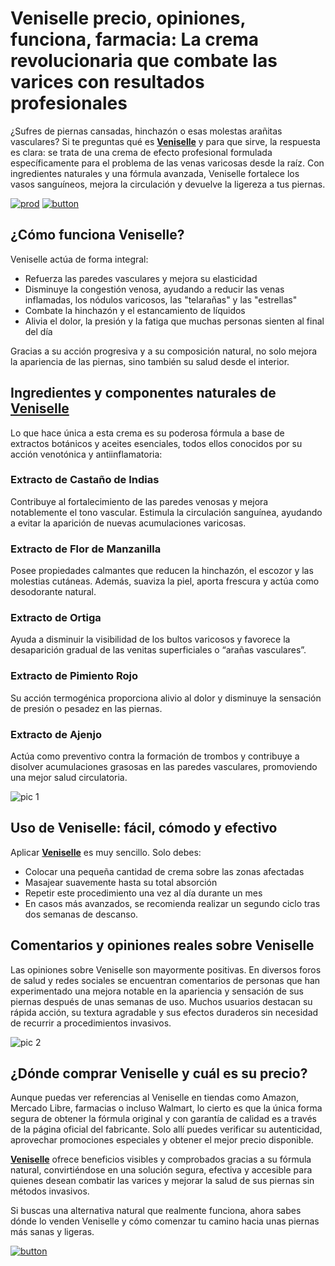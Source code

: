 # Veniselle precio, opiniones, funciona, farmacia: La crema revolucionaria que combate las varices con resultados profesionales
<!-- wp:paragraph -->
<p>¿Sufres de piernas cansadas, hinchazón o esas molestas arañitas vasculares? Si te preguntas qué es <strong><a href="https://sul.su/5K93">Veniselle</a></strong> y para que sirve, la respuesta es clara: se trata de una crema de efecto profesional formulada específicamente para el problema de las venas varicosas desde la raíz. Con ingredientes naturales y una fórmula avanzada, Veniselle fortalece los vasos sanguíneos, mejora la circulación y devuelve la ligereza a tus piernas.</p>
<!-- /wp:paragraph -->

[![prod](https://github.com/user-attachments/assets/287fa160-c18a-4d12-b9e2-4c159a1312e8)](https://sul.su/5K93)
[![button](https://github.com/user-attachments/assets/40573cbd-57f1-46c0-a152-4db6ce8515ff)](https://sul.su/5K93)


<!-- wp:heading -->
<h2 class="wp-block-heading">¿Cómo funciona Veniselle?</h2>
<!-- /wp:heading -->

<!-- wp:paragraph -->
<p>Veniselle actúa de forma integral:</p>
<!-- /wp:paragraph -->

<!-- wp:list -->
<ul class="wp-block-list"><!-- wp:list-item -->
<li>Refuerza las paredes vasculares y mejora su elasticidad</li>
<!-- /wp:list-item -->

<!-- wp:list-item -->
<li>Disminuye la congestión venosa, ayudando a reducir las venas inflamadas, los nódulos varicosos, las "telarañas" y las "estrellas"</li>
<!-- /wp:list-item -->

<!-- wp:list-item -->
<li>Combate la hinchazón y el estancamiento de líquidos</li>
<!-- /wp:list-item -->

<!-- wp:list-item -->
<li>Alivia el dolor, la presión y la fatiga que muchas personas sienten al final del día</li>
<!-- /wp:list-item --></ul>
<!-- /wp:list -->

<!-- wp:paragraph -->
<p>Gracias a su acción progresiva y a su composición natural, no solo mejora la apariencia de las piernas, sino también su salud desde el interior.</p>
<!-- /wp:paragraph -->

<!-- wp:heading -->
<h2 class="wp-block-heading">Ingredientes y componentes naturales de <a href="https://sul.su/5K93">Veniselle</a></h2>
<!-- /wp:heading -->

<!-- wp:paragraph -->
<p>Lo que hace única a esta crema es su poderosa fórmula a base de extractos botánicos y aceites esenciales, todos ellos conocidos por su acción venotónica y antiinflamatoria:</p>
<!-- /wp:paragraph -->

<!-- wp:heading {"level":3} -->
<h3 class="wp-block-heading">Extracto de Castaño de Indias</h3>
<!-- /wp:heading -->

<!-- wp:paragraph -->
<p>Contribuye al fortalecimiento de las paredes venosas y mejora notablemente el tono vascular. Estimula la circulación sanguínea, ayudando a evitar la aparición de nuevas acumulaciones varicosas.</p>
<!-- /wp:paragraph -->

<!-- wp:heading {"level":3} -->
<h3 class="wp-block-heading">Extracto de Flor de Manzanilla</h3>
<!-- /wp:heading -->

<!-- wp:paragraph -->
<p>Posee propiedades calmantes que reducen la hinchazón, el escozor y las molestias cutáneas. Además, suaviza la piel, aporta frescura y actúa como desodorante natural.</p>
<!-- /wp:paragraph -->

<!-- wp:heading {"level":3} -->
<h3 class="wp-block-heading">Extracto de Ortiga</h3>
<!-- /wp:heading -->

<!-- wp:paragraph -->
<p>Ayuda a disminuir la visibilidad de los bultos varicosos y favorece la desaparición gradual de las venitas superficiales o “arañas vasculares”.</p>
<!-- /wp:paragraph -->

<!-- wp:heading {"level":3} -->
<h3 class="wp-block-heading">Extracto de Pimiento Rojo</h3>
<!-- /wp:heading -->

<!-- wp:paragraph -->
<p>Su acción termogénica proporciona alivio al dolor y disminuye la sensación de presión o pesadez en las piernas.</p>
<!-- /wp:paragraph -->

<!-- wp:heading {"level":3} -->
<h3 class="wp-block-heading">Extracto de Ajenjo</h3>
<!-- /wp:heading -->

<!-- wp:paragraph -->
<p>Actúa como preventivo contra la formación de trombos y contribuye a disolver acumulaciones grasosas en las paredes vasculares, promoviendo una mejor salud circulatoria.</p>
<!-- /wp:paragraph -->

![pic 1](https://github.com/user-attachments/assets/fc5dbe4e-ae61-453d-b9f8-314f074db9a9)


<!-- wp:heading -->
<h2 class="wp-block-heading">Uso de Veniselle: fácil, cómodo y efectivo</h2>
<!-- /wp:heading -->

<!-- wp:paragraph -->
<p>Aplicar <strong><a href="https://sul.su/5K93">Veniselle</a></strong> es muy sencillo. Solo debes:</p>
<!-- /wp:paragraph -->

<!-- wp:list -->
<ul class="wp-block-list"><!-- wp:list-item -->
<li>Colocar una pequeña cantidad de crema sobre las zonas afectadas</li>
<!-- /wp:list-item -->

<!-- wp:list-item -->
<li>Masajear suavemente hasta su total absorción</li>
<!-- /wp:list-item -->

<!-- wp:list-item -->
<li>Repetir este procedimiento una vez al día durante un mes</li>
<!-- /wp:list-item -->

<!-- wp:list-item -->
<li>En casos más avanzados, se recomienda realizar un segundo ciclo tras dos semanas de descanso.</li>
<!-- /wp:list-item --></ul>
<!-- /wp:list -->

<!-- wp:heading -->
<h2 class="wp-block-heading">Comentarios y opiniones reales sobre Veniselle</h2>
<!-- /wp:heading -->

<!-- wp:paragraph -->
<p>Las opiniones sobre Veniselle son mayormente positivas. En diversos foros de salud y redes sociales se encuentran comentarios de personas que han experimentado una mejora notable en la apariencia y sensación de sus piernas después de unas semanas de uso. Muchos usuarios destacan su rápida acción, su textura agradable y sus efectos duraderos sin necesidad de recurrir a procedimientos invasivos.</p>
<!-- /wp:paragraph -->

![pic 2](https://github.com/user-attachments/assets/1cf78003-4ae5-49ea-b2d4-6bd86fa77544)


<!-- wp:heading -->
<h2 class="wp-block-heading">¿Dónde comprar Veniselle y cuál es su precio?</h2>
<!-- /wp:heading -->

<!-- wp:paragraph -->
<p>Aunque puedas ver referencias al Veniselle en tiendas como Amazon, Mercado Libre, farmacias o incluso Walmart, lo cierto es que la única forma segura de obtener la fórmula original y con garantía de calidad es a través de la página oficial del fabricante. Solo allí puedes verificar su autenticidad, aprovechar promociones especiales y obtener el mejor precio disponible.</p>
<!-- /wp:paragraph -->

<!-- wp:paragraph -->
<p><strong><a href="https://sul.su/5K93">Veniselle</a></strong> ofrece beneficios visibles y comprobados gracias a su fórmula natural, convirtiéndose en una solución segura, efectiva y accesible para quienes desean combatir las varices y mejorar la salud de sus piernas sin métodos invasivos.</p>
<!-- /wp:paragraph -->

<!-- wp:paragraph -->
<p>Si buscas una alternativa natural que realmente funciona, ahora sabes dónde lo venden Veniselle y cómo comenzar tu camino hacia unas piernas más sanas y ligeras.</p>

[![button](https://github.com/user-attachments/assets/b1f1a238-d5fd-40b2-aced-59f7ab089237)](https://sul.su/5K93)

<!-- /wp:paragraph -->
